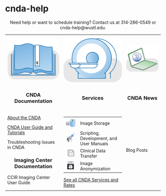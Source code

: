 # cnda-help
<p align=center>
</p>

<p align=center>
Need help or want to schedule training? Contact us at 314-286-0549 or cnda-help@wustl.edu.
</p>

<table border="0">
 <tr>
  <td><img src="images/cnda-dev-docs.png"></td>
  <td><img src="images/cnda-services-scanner.png"></td>
  <td><img src="images/cnda-user-help.png"></td>
 </tr>
 <tr>
  <td><h3 align="center">CNDA Documentation</h3></td>
  <td><h3 align="center">Services</h3></td>
  <td><h3 align="center">CNDA News</h3></td>
 </tr>
 <tr>
  <td><p><a href="About_the_CNDA">About the CNDA</a></p>
      <p><a href="CNDA_User_Guide_and_Tutorials/CNDA_User_Guide_and_Tutorials">CNDA User Guide and Tutorials</a></p>
      <p>Troubleshooting Issues in CNDA</p>
      <h3 align="center">Imaging Center Documentation</h3>
      <p>CCIR Imaging Center User Guide</p>
  </td>
  <td>
   <table>
    <tr>
     <td><img src="images/cnda-service-data-hosting.png"></td>
     <td>Image Storage</td>
    </tr>
    <tr>
     <td><img src="images/cnda-service-development.png"></td>
     <td>Scripting, Development, and User Manuals</td>
    </tr>
    <tr>
     <td><img src="images/cnda-service-clinical-data.png"></td>
     <td>Clinical Data Transfer</td>
    </tr>
    <tr>
     <td><img src="images/cnda-service-anonymization.png"></td>
     <td>Image Anonymization</td>
    </tr>
   </table>
   <a href="CNDA_Services_and_Rates">See all CNDA Services and Rates</a>
  </td>
  <td>Blog Posts</td>
 </tr>



</table>
